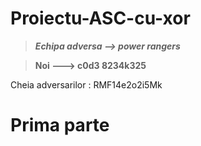 # Proiectu-ASC-cu-xor
>***Echipa adversa --> power rangers***

>**Noi ---> c0d3 8234k325**

Cheia adversarilor : RMF14e2o2i5Mk

# Prima parte
